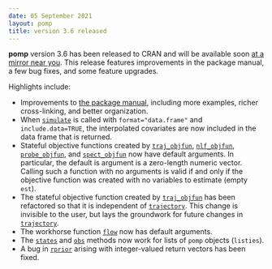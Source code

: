 ```yaml
---
date: 05 September 2021
layout: pomp
title: version 3.6 released
---
```

	
**pomp** version 3.6 has been released to CRAN and will be available soon [at a mirror near you](https://cran.r-project.org/mirrors.html).
This release features improvements in the package manual, a few bug fixes, and some feature upgrades.

Highlights include:

- Improvements to [the package manual](https://kingaa.github.io/pomp/manual), including more examples, richer cross-linking, and better organization.
- When [`simulate`](https://kingaa.github.io/manuals/pomp/html/simulate.html) is called with `format="data.frame"` and `include.data=TRUE`, the interpolated covariates are now included in the data frame that is returned.
- Stateful objective functions created by [`traj_objfun`](https://kingaa.github.io/manuals/pomp/html/traj_match.html), [`nlf_objfun`](https://kingaa.github.io/manuals/pomp/html/nlf.html), [`probe_objfun`](https://kingaa.github.io/manuals/pomp/html/probe_match.html), and [`spect_objfun`](https://kingaa.github.io/manuals/pomp/html/spect_match.html) now have default arguments.
  In particular, the default is argument is a zero-length numeric vector.
  Calling such a function with no arguments is valid if and only if the objective function was created with no variables to estimate (empty `est`).
- The stateful objective function created by [`traj_objfun`](https://kingaa.github.io/manuals/pomp/html/traj_match.html) has been refactored so that it is independent of [`trajectory`](https://kingaa.github.io/manuals/pomp/html/trajectory.html). 
  This change is invisible to the user, but lays the groundwork for future changes in [`trajectory`](https://kingaa.github.io/manuals/pomp/html/trajectory.html).
- The workhorse function [`flow`](https://kingaa.github.io/manuals/pomp/html/flow.html) now has default arguments.
- The [`states`](https://kingaa.github.io/manuals/pomp/html/states.html) and [`obs`](https://kingaa.github.io/manuals/pomp/html/obs.html) methods now work for lists of `pomp` objects (`listies`).
- A bug in [`rprior`](https://kingaa.github.io/manuals/pomp/html/prior_spec.html) arising with integer-valued return vectors has been fixed.
